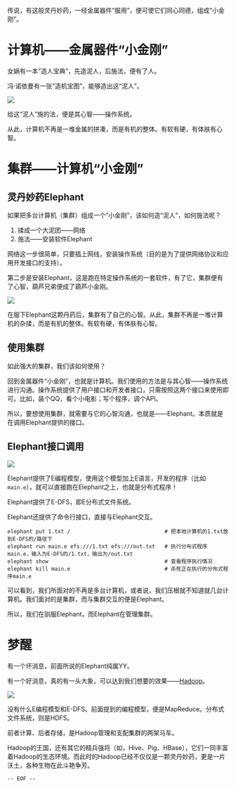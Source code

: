 传说，有这般灵丹妙药，一经金属器件“服用”，便可使它们同心同德，组成“小金刚”。

<!--more-->

计算机——金属器件“小金刚”
===

女娲有一本“造人宝典”，先造泥人，后施法，便有了人。

冯·诺依曼有一张“造机宝图”，能够造出这“泥人”。

![](冯诺依曼结构.jpg)

给这“泥人”施的法，便是其心智——操作系统。

从此，计算机不再是一堆金属的拼凑，而是有机的整体。有软有硬，有体肤有心智。

集群——计算机“小金刚”
===

灵丹妙药Elephant
---

如果把多台计算机（集群）组成一个“小金刚”，该如何造“泥人”，如何施法呢？

1. 揉成一个大泥团——网络
2. 施法——安装软件Elephant

网络这一步很简单，只要插上网线，安装操作系统（目的是为了提供网络协议和应用开发接口的支持）。

第二步是安装Elephant，这是跑在特定操作系统的一套软件，有了它，集群便有了心智，葫芦兄弟便成了葫芦小金刚。

![](葫芦娃.jpg)

在服下Elephant这颗丹药后，集群有了自己的心智。从此，集群不再是一堆计算机的杂揉，而是有机的整体。有软有硬，有体肤有心智。

使用集群
---

如此强大的集群，我们该如何使用？

回到金属器件“小金刚”，也就是计算机。我们使用的方法是与其心智——操作系统进行沟通。操作系统提供了用户接口和开发者接口，只需按照这两个接口来使用即可。比如，装个QQ，看个小电影；写个程序，调个API。

所以，要想使用集群，就需要与它的心智沟通，也就是——Elephant。本质就是在调用Elephant提供的接口。

Elephant接口调用
---

![](Elephant核心.jpg)

Elephant提供了E编程模型，使用这个模型加上E语言，开发的程序（比如`main.e`），就可以直接跑在Elephant之上，也就是分布式程序！

Elephant提供了E-DFS，即E分布式文件系统。

Elephant还提供了命令行接口，直接与Elephant交互。

```
elephant put 1.txt /                              # 把本地计算机的1.txt放到E-DFS的/路径下
elephant run main.e efs:///1.txt efs:///out.txt   # 执行分布式程序main.e，输入为E-DFS的/1.txt，输出为/out.txt
elephant show                                     # 查看程序执行情况
elephant kill main.e                              # 杀死正在执行的分布式程序main.e
```

可以看到，我们所面对的不再是多台计算机，或者说，我们压根就不知道就几台计算机。我们面对的是集群，而与集群交互的便是Elephant。

所以，我们在驯服Elephant，而Elephant在管理集群。

梦醒
===

有一个坏消息，前面所说的Elephant纯属YY。

有一个好消息，真的有一头大象，可以达到我们想要的效果——[Hadoop](http://hadoop.apache.org/)。

![](hadoop-logo.jpg)

没有什么E编程模型和E-DFS。前面提到的编程模型，便是MapReduce。分布式文件系统，则是HDFS。

前者计算、后者存储，是Hadoop管理和支配集群的两架马车。

Hadoop的王国，还有其它的精兵强将（如，Hive、Pig、HBase），它们一同丰富着Hadoop的生态环境。而此时的Hadoop已经不仅仅是一颗灵丹妙药，更是一片沃土，各种生物在此斗艳争芳。

`-- EOF --`

